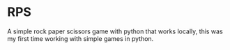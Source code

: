 # RPS

A simple rock paper scissors game with python that works locally, this was my first time working with simple games in python.
